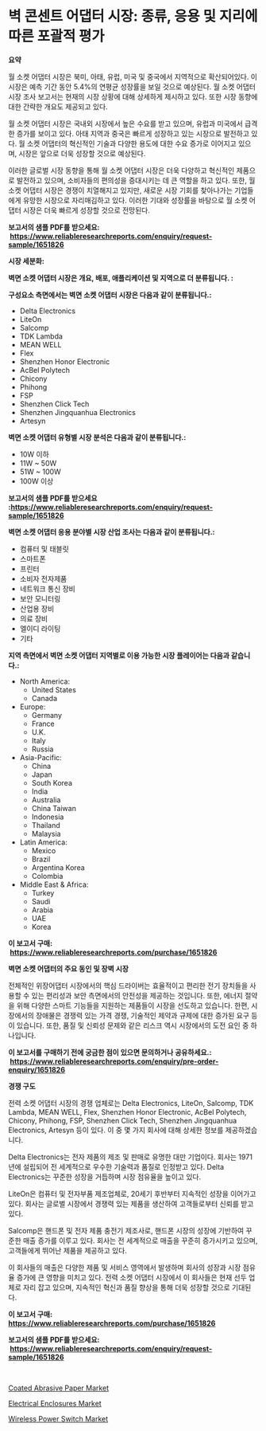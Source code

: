 <p><h1>벽 콘센트 어댑터 시장: 종류, 응용 및 지리에 따른 포괄적 평가</h1></p><p><strong>요약</strong></p>
<p><p>월 소켓 어댑터 시장은 북미, 아태, 유럽, 미국 및 중국에서 지역적으로 확산되어있다. 이 시장은 예측 기간 동안 5.4%의 연평균 성장률을 보일 것으로 예상된다. 월 소켓 어댑터 시장 조사 보고서는 현재의 시장 상황에 대해 상세하게 제시하고 있다. 또한 시장 동향에 대한 간략한 개요도 제공되고 있다.</p><p>월 소켓 어댑터 시장은 국내외 시장에서 높은 수요를 받고 있으며, 유럽과 미국에서 급격한 증가를 보이고 있다. 아태 지역과 중국은 빠르게 성장하고 있는 시장으로 발전하고 있다. 월 소켓 어댑터의 혁신적인 기술과 다양한 용도에 대한 수요 증가로 이어지고 있으며, 시장은 앞으로 더욱 성장할 것으로 예상된다.</p><p>이러한 글로벌 시장 동향을 통해 월 소켓 어댑터 시장은 더욱 다양하고 혁신적인 제품으로 발전하고 있으며, 소비자들의 편의성을 증대시키는 데 큰 역할을 하고 있다. 또한, 월 소켓 어댑터 시장은 경쟁이 치열해지고 있지만, 새로운 시장 기회를 찾아나가는 기업들에게 유망한 시장으로 자리매김하고 있다. 이러한 기대와 성장률을 바탕으로 월 소켓 어댑터 시장은 더욱 빠르게 성장할 것으로 전망된다.</p></p>
<p><strong>보고서의 샘플 PDF를 받으세요: &nbsp;<a href="https://www.reliableresearchreports.com/enquiry/request-sample/1651826">https://www.reliableresearchreports.com/enquiry/request-sample/1651826</a></strong></p>
<p><strong>시장 세분화:</strong></p>
<p><strong> 벽면 소켓 어댑터 시장은 개요, 배포, 애플리케이션 및 지역으로 더 분류됩니다. :</strong></p>
<p><strong>구성요소 측면에서는 벽면 소켓 어댑터 시장은 다음과 같이 분류됩니다.:</strong></p>
<p><ul><li>Delta Electronics</li><li>LiteOn</li><li>Salcomp</li><li>TDK Lambda</li><li>MEAN WELL</li><li>Flex</li><li>Shenzhen Honor Electronic</li><li>AcBel Polytech</li><li>Chicony</li><li>Phihong</li><li>FSP</li><li>Shenzhen Click Tech</li><li>Shenzhen Jingquanhua Electronics</li><li>Artesyn</li></ul></p>
<p><strong> 벽면 소켓 어댑터 유형별 시장 분석은 다음과 같이 분류됩니다.:</strong></p>
<p><ul><li>10W 이하</li><li>11W ~ 50W</li><li>51W ~ 100W</li><li>100W 이상</li></ul></p>
<p><strong>보고서의 샘플 PDF를 받으세요 :<a href="https://www.reliableresearchreports.com/enquiry/request-sample/1651826">https://www.reliableresearchreports.com/enquiry/request-sample/1651826</a></strong></p>
<p><strong> 벽면 소켓 어댑터 응용 분야별 시장 산업 조사는 다음과 같이 분류됩니다.:</strong></p>
<p><ul><li>컴퓨터 및 태블릿</li><li>스마트폰</li><li>프린터</li><li>소비자 전자제품</li><li>네트워크 통신 장비</li><li>보안 모니터링</li><li>산업용 장비</li><li>의료 장비</li><li>엘이디 라이팅</li><li>기타</li></ul></p>
<p><strong>지역 측면에서 벽면 소켓 어댑터 지역별로 이용 가능한 시장 플레이어는 다음과 같습니다.:</strong></p>
<p><ul>
    <li>
        North America:
        <ul>
            <li>United States</li>
            <li>Canada</li>
        </ul>
    </li>
    <li>
        Europe:
        <ul>
            <li>Germany</li>
            <li>France</li>
            <li>U.K.</li>
            <li>Italy</li>
            <li>Russia</li>
        </ul>
    </li>
    <li>
        Asia-Pacific:
        <ul>
            <li>China</li>
            <li>Japan</li>
            <li>South Korea</li>
            <li>India</li>
            <li>Australia</li>
            <li>China Taiwan</li>
            <li>Indonesia</li>
            <li>Thailand</li>
            <li>Malaysia</li>
        </ul>
    </li>
    <li>
        Latin America:
        <ul>
            <li>Mexico</li>
            <li>Brazil</li>
            <li>Argentina Korea</li>
            <li>Colombia</li>
        </ul>
    </li>
    <li>
        Middle East & Africa:
        <ul>
            <li>Turkey</li>
            <li>Saudi</li>
            <li>Arabia</li>
            <li>UAE</li>
            <li>Korea</li>
        </ul>
    </li>
    </ul></p>
<p><strong>이 보고서 구매: &nbsp;<a href="https://www.reliableresearchreports.com/purchase/1651826">https://www.reliableresearchreports.com/purchase/1651826</a></strong></p>
<p><strong>벽면 소켓 어댑터의 주요 동인 및 장벽 시장</strong></p>
<p><p>전체적인 위장어댑터 시장에서의 핵심 드라이버는 효율적이고 편리한 전기 장치들을 사용할 수 있는 편리성과 보안 측면에서의 안전성을 제공하는 것입니다. 또한, 에너지 절약을 위해 다양한 스마트 기능들을 지원하는 제품들이 시장을 선도하고 있습니다. 한편, 시장에서의 장애물은 경쟁력 있는 가격 경쟁, 기술적인 제약과 규제에 대한 증가된 요구 등이 있습니다. 또한, 품질 및 신뢰성 문제와 같은 리스크 역시 시장에서의 도전 요인 중 하나입니다.</p></p>
<p><strong>이 보고서를 구매하기 전에 궁금한 점이 있으면 문의하거나 공유하세요.: &nbsp;<a href="https://www.reliableresearchreports.com/enquiry/pre-order-enquiry/1651826">https://www.reliableresearchreports.com/enquiry/pre-order-enquiry/1651826</a></strong></p>
<p><strong>경쟁 구도</strong></p>
<p><p>전력 소켓 어댑터 시장의 경쟁 업체로는 Delta Electronics, LiteOn, Salcomp, TDK Lambda, MEAN WELL, Flex, Shenzhen Honor Electronic, AcBel Polytech, Chicony, Phihong, FSP, Shenzhen Click Tech, Shenzhen Jingquanhua Electronics, Artesyn 등이 있다. 이 중 몇 가지 회사에 대해 상세한 정보를 제공하겠습니다.</p><p>Delta Electronics는 전자 제품의 제조 및 판매로 유명한 대만 기업이다. 회사는 1971년에 설립되어 전 세계적으로 우수한 기술력과 품질로 인정받고 있다. Delta Electronics는 꾸준한 성장을 거듭하며 시장 점유율을 높이고 있다. </p><p>LiteOn은 컴퓨터 및 전자부품 제조업체로, 20세기 후반부터 지속적인 성장을 이어가고 있다. 회사는 글로벌 시장에서 경쟁력 있는 제품을 생산하여 고객들로부터 신뢰를 받고 있다.</p><p>Salcomp은 핸드폰 및 전자 제품 충전기 제조사로, 핸드폰 시장의 성장에 기반하여 꾸준한 매출 증가를 이루고 있다. 회사는 전 세계적으로 매출을 꾸준히 증가시키고 있으며, 고객들에게 뛰어난 제품을 제공하고 있다.</p><p>이 회사들의 매출은 다양한 제품 및 서비스 영역에서 발생하며 회사의 성장과 시장 점유율 증가에 큰 영향을 미치고 있다. 전력 소켓 어댑터 시장에서 이 회사들은 현재 선두 업체로 자리 잡고 있으며, 지속적인 혁신과 품질 향상을 통해 더욱 성장할 것으로 기대된다.</p></p>
<p><strong>이 보고서 구매: &nbsp; <a href="https://www.reliableresearchreports.com/purchase/1651826">https://www.reliableresearchreports.com/purchase/1651826</a></strong></p>
<p><strong>보고서의 샘플 PDF를 받으세요: &nbsp;<a href="https://www.reliableresearchreports.com/enquiry/request-sample/1651826">https://www.reliableresearchreports.com/enquiry/request-sample/1651826</a></strong><strong></strong></p>
<p>&nbsp;</p>
<p><p><a href="https://iodized-pantydraco-05c.notion.site/Coated-Abrasive-Paper-Market-Provides-a-Comprehensive-Analysis-Including-a-Macro-Overview-of-the-Mar-f87f176921b54a618613bb7245d08ed5">Coated Abrasive Paper Market</a></p><p><a href="https://github.com/seekum/Market-Research-Report-List-2/blob/main/electrical-enclosures-market.md">Electrical Enclosures Market</a></p><p><a href="https://github.com/timeliteaut/Market-Research-Report-List-2/blob/main/wireless-power-switch-market.md">Wireless Power Switch Market</a></p></p>